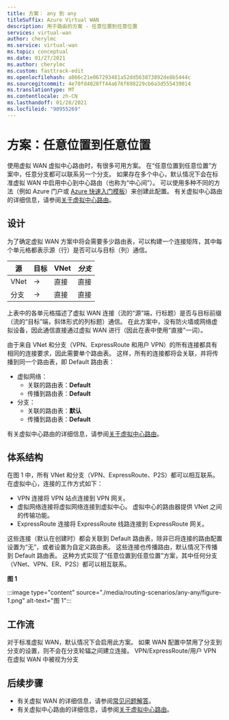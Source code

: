 ```yaml
---
title: 方案： any 到 any
titleSuffix: Azure Virtual WAN
description: 用于路由的方案 - 任意位置到任意位置
services: virtual-wan
author: cherylmc
ms.service: virtual-wan
ms.topic: conceptual
ms.date: 01/27/2021
ms.author: cherylmc
ms.custom: fasttrack-edit
ms.openlocfilehash: a866c21e067293481a52dd563873892de8b5444c
ms.sourcegitcommit: 4e70fd4028ff44a676f698229cb6a3d555439014
ms.translationtype: MT
ms.contentlocale: zh-CN
ms.lasthandoff: 01/28/2021
ms.locfileid: "98955269"
---
```

# <a name="scenario-any-to-any"></a>方案：任意位置到任意位置

使用虚拟 WAN 虚拟中心路由时，有很多可用方案。 在“任意位置到任意位置”方案中，任意分支都可以联系另一个分支。 如果存在多个中心，默认情况下会在标准虚拟 WAN 中启用中心到中心路由（也称为“中心间”）。 可以使用多种不同的方法（例如 Azure 门户或 [Azure 快速入门模板](https://azure.microsoft.com/resources/templates/201-virtual-wan-with-all-gateways/)）来创建此配置。 有关虚拟中心路由的详细信息，请参阅[关于虚拟中心路由](about-virtual-hub-routing.md)。 

## <a name="design"></a><a name="design"></a>设计

为了确定虚拟 WAN 方案中将会需要多少路由表，可以构建一个连接矩阵，其中每个单元格都表示源（行）是否可以与目标（列）通信。

| 源 |   目标 |  VNet | *分支* |
| -------------- | -------- | ---------- | ---|
| VNet     | &#8594;| 直接 | 直接 |
| 分支   | &#8594;| 直接  | 直接 |

上表中的各单元格描述了虚拟 WAN 连接（流的“源”端，行标题）是否与目标前缀（流的“目标”端，斜体形式的列标题）通信。 在此方案中，没有防火墙或网络虚拟设备，因此通信直接通过虚拟 WAN 进行（因此在表中使用“直接”一词）。

由于来自 VNet 和分支（VPN、ExpressRoute 和用户 VPN）的所有连接都具有相同的连接要求，因此需要单个路由表。 这样，所有的连接都将会关联，并将传播到同一个路由表，即 Default 路由表：

* 虚拟网络：
  * 关联的路由表：**Default**
  * 传播到路由表：**Default**
* 分支：
  * 关联的路由表：**默认**
  * 传播到路由表：**Default**

有关虚拟中心路由的详细信息，请参阅[关于虚拟中心路由](about-virtual-hub-routing.md)。

## <a name="architecture"></a><a name="architecture"></a>体系结构

在图 1 中，所有 VNet 和分支（VPN、ExpressRoute、P2S）都可以相互联系。 在虚拟中心，连接的工作方式如下：

* VPN 连接将 VPN 站点连接到 VPN 网关。
* 虚拟网络连接将虚拟网络连接到虚拟中心。 虚拟中心的路由器提供 VNet 之间的传输功能。
* ExpressRoute 连接将 ExpressRoute 线路连接到 ExpressRoute 网关。

这些连接（默认在创建时）都会关联到 Default 路由表，除非已将连接的路由配置设置为“无”，或者设置为自定义路由表。 这些连接也传播路由，默认情况下传播到 Default 路由表。 这种方式实现了“任意位置到任意位置”方案，其中任何分支（VNet、VPN、ER、P2S）都可以相互联系。

**图 1**

:::image type="content" source="./media/routing-scenarios/any-any/figure-1.png" alt-text="图 1":::

## <a name="workflow"></a><a name="workflow"></a>工作流

对于标准虚拟 WAN，默认情况下会启用此方案。 如果 WAN 配置中禁用了分支到分支的设置，则不会在分支轮辐之间建立连接。 VPN/ExpressRoute/用户 VPN 在虚拟 WAN 中被视为分支

## <a name="next-steps"></a>后续步骤

* 有关虚拟 WAN 的详细信息，请参阅[常见问题解答](virtual-wan-faq.md)。
* 有关虚拟中心路由的详细信息，请参阅[关于虚拟中心路由](about-virtual-hub-routing.md)。
